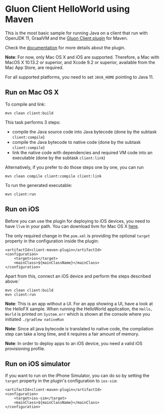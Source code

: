 # Gluon Client HelloWorld using Maven

This is the most basic sample for running Java on a client that run with OpenJDK 11, GraalVM and the 
[Gluon Client plugin](https://github.com/gluonhq/client-maven-plugin/) for Maven.

Check the [documentation](https://docs.gluonhq.com/client) for more details about the plugin.

**Note**: For now, only Mac OS X and iOS are supported. Therefore, a Mac with MacOS X 10.13.2 or superior, and Xcode 9.2 or superior, available from the Mac App Store, are required.

For all supported platforms, you need to set `JAVA_HOME` pointing to Java 11.

## Run on Mac OS X

To compile and link:

    mvn clean client:build
    
This task performs 3 steps: 

* compile the Java source code into Java bytecode (done by the subtask `client:compile`)
* compile the Java bytecode to native code (done by the subtask `client:compile`)
* link the native code with dependencies and required VM code into an executable (done by the subtask `client:link`)

Alternatively, if you prefer to do those steps one by one, you can run

    mvn clean compile client:compile client:link

To run the generated executable:
    
    mvn client:run

## Run on iOS

Before you can use the plugin for deploying to iOS devices, you need to have `llvm` in your path. You can download llvm for 
Mac OS X <a href="http://releases.llvm.org/6.0.0/clang+llvm-6.0.0-x86_64-apple-darwin.tar.xz">here</a>.

The only required change in the `pom.xml` is providing the optional `target` property in the configuration inside the plugin:
```
<artifactId>client-maven-plugin</artifactId>
<configuration>
    <target>ios</target>
    <mainClass>${mainClassName}</mainClass>
</configuration>
```

Apart from this, connect an iOS device and perform the steps described above:`

    mvn clean client:build
    mvn client:run

**Note**: This is an app without a UI. For an app showing a UI, have a look at the HelloFX sample. When running the HelloWorld application, the `Hello, World` is printed on `System.err` which is shown at the console where you initiated `./gradlew nativeRun`

**Note**: Since all java bytecode is translated to native code, the compilation step can take a long time, and it requires a fair amount of memory.

**Note**: In order to deploy apps to an iOS device, you need a valid iOS provisioning profile.

## Run on iOS simulator

If you want to run on the iPhone Simulator, you can do so by setting the `target` property in the plugin's configuration to `ios-sim`:

```
<artifactId>client-maven-plugin</artifactId>
<configuration>
    <target>ios-sim</target>
    <mainClass>${mainClassName}</mainClass>
</configuration>
```